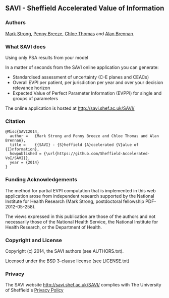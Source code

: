 ## SAVI - Sheffield Accelerated Value of Information

### Authors
<a href='https://www.shef.ac.uk/scharr/sections/ph/staff/profiles/mark' target='_blank'>Mark Strong</a>, 
<a href='https://www.sheffield.ac.uk/scharr/sections/heds/staff/watson_p' target='_blank'>Penny Breeze</a>, 
<a href='https://www.sheffield.ac.uk/scharr/sections/heds/staff/thomas_c' target='_blank'>Chloe Thomas</a> and 
<a href='https://www.sheffield.ac.uk/scharr/sections/heds/staff/brennan_a' target='_blank'>Alan Brennan</a>.

### What SAVI does

Using only PSA results from your model

In a matter of seconds from the SAVI online application you can generate:

* Standardised assessment of uncertainty (C-E planes and CEACs)
* Overall EVPI per patient, per jurisdiction per year and over your decision relevance horizon
* Expected Value of Perfect Parameter Information (EVPPI) for single and groups of parameters

The online application is hosted at http://savi.shef.ac.uk/SAVI/

### Citation


    @Misc{SAVI2014,
      author =   {Mark Strong and Penny Breeze and Chloe Thomas and Alan Brennan},
      title =    {{SAVI} - {S}heffield {A}ccelerated {V}alue of {I}nformation},
      howpublished = {\url{https://github.com/Sheffield-Accelerated-VoI/SAVI}},
      year = {2014}
    }
    
### Funding Acknowledgements

The method for partial EVPI computation that is implemented in this web application arose from independent research 
supported by the National Institute for Health Research (Mark Strong, 
postdoctoral fellowship PDF-2012-05-258). 

The views expressed in this publication are those 
of the authors and not necessarily those of the National Health Service, 
the National Institute for Health Research, or the Department of Health.

### Copyright and License

Copyright (c) 2014, the SAVI authors (see AUTHORS.txt).

Licensed under the BSD 3-clause license (see LICENSE.txt)

### Privacy

The SAVI website http://savi.shef.ac.uk/SAVI/ complies with The University of Sheffield's <a href='http://www.sheffield.ac.uk/privacy' target='_blank'>Privacy Policy</a>
